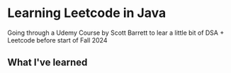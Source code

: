 # Learning Leetcode in Java

Going through a Udemy Course by Scott Barrett to lear a little bit of DSA + Leetcode before start of Fall 2024

## What I've learned

